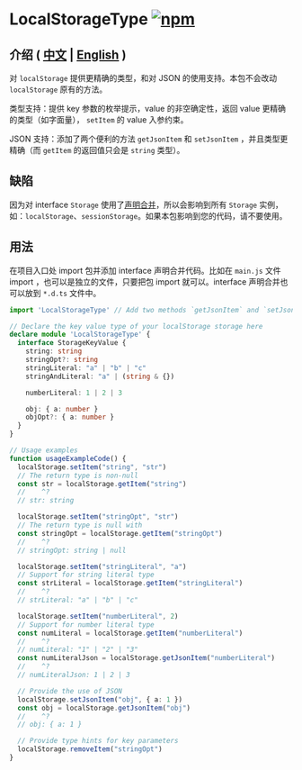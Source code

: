 # LocalStorageType  [![npm](https://img.shields.io/npm/v/localstoragetype.svg)](https://www.npmjs.com/package/localstoragetype)
## 介绍 ( [中文](./README.zh-CN.md) | [English](./README.md) )
对 `localStorage` 提供更精确的类型，和对 JSON 的使用支持。本包不会改动 `localStorage` 原有的方法。

类型支持：提供 key 参数的枚举提示，value 的非空确定性，返回 value 更精确的类型（如字面量）， `setItem` 的 value 入参约束。

JSON 支持：添加了两个便利的方法 `getJsonItem` 和 `setJsonItem` ，并且类型更精确（而 `getItem` 的返回值只会是 `string` 类型）。

## 缺陷
因为对 interface `Storage` 使用了[声明合并](https://www.typescriptlang.org/docs/handbook/declaration-merging.html)，所以会影响到所有 `Storage` 实例，如：`localStorage`、`sessionStorage`。如果本包影响到您的代码，请不要使用。

## 用法
在项目入口处 import 包并添加 interface 声明合并代码。比如在 `main.js` 文件 import ，也可以是独立的文件，只要把包 import 就可以。interface 声明合并也可以放到 `*.d.ts` 文件中。

[使用示例，转到
TS playground()
查看类型效果。]: #

``` ts
import 'LocalStorageType' // Add two methods `getJsonItem` and `setJsonItem` to localStorage

// Declare the key value type of your localStorage storage here
declare module 'LocalStorageType' {
  interface StorageKeyValue {
    string: string
    stringOpt?: string
    stringLiteral: "a" | "b" | "c"
    stringAndLiteral: "a" | (string & {})

    numberLiteral: 1 | 2 | 3

    obj: { a: number }
    objOpt?: { a: number }
  }
}

// Usage examples
function usageExampleCode() {
  localStorage.setItem("string", "str")
  // The return type is non-null
  const str = localStorage.getItem("string")
  //    ^?
  // str: string

  localStorage.setItem("stringOpt", "str")
  // The return type is null with
  const stringOpt = localStorage.getItem("stringOpt")
  //    ^?
  // stringOpt: string | null

  localStorage.setItem("stringLiteral", "a")
  // Support for string literal type
  const strLiteral = localStorage.getItem("stringLiteral")
  //    ^?
  // strLiteral: "a" | "b" | "c"

  localStorage.setItem("numberLiteral", 2)
  // Support for number literal type
  const numLiteral = localStorage.getItem("numberLiteral")
  //    ^?
  // numLiteral: "1" | "2" | "3"
  const numLiteralJson = localStorage.getJsonItem("numberLiteral")
  //    ^?
  // numLiteralJson: 1 | 2 | 3

  // Provide the use of JSON
  localStorage.setJsonItem("obj", { a: 1 })
  const obj = localStorage.getJsonItem("obj")
  //    ^?
  // obj: { a: 1 }

  // Provide type hints for key parameters
  localStorage.removeItem("stringOpt")
}
```
